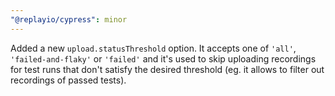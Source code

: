 ```yaml
---
"@replayio/cypress": minor
---
```


Added a new `upload.statusThreshold` option. It accepts one of `'all'`, `'failed-and-flaky'` or `'failed'` and it's used to skip uploading recordings for test runs that don't satisfy the desired threshold (eg. it allows to filter out recordings of passed tests).

